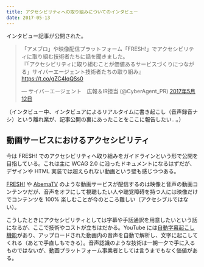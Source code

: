 ```yaml
---
title: アクセシビリティへの取り組みについてのインタビュー
date: 2017-05-13
---
```


インタビュー記事が公開された。

<blockquote class="twitter-tweet" data-lang="ja"><p lang="ja" dir="ltr">「アメブロ」や映像配信プラットフォーム「FRESH!」でアクセシビリティに取り組む技術者たちに話を聞きました。<br>『「アクセシビリティに取り組むことが価値あるサービスづくりにつながる」サイバーエージェント技術者たちの取り組み』<a href="https://t.co/gZC4IqQSs0">https://t.co/gZC4IqQSs0</a></p>&mdash; サイバーエージェント　広報＆IR担当 (@CyberAgent_PR) <a href="https://twitter.com/CyberAgent_PR/status/862869891530936320">2017年5月12日</a></blockquote>

（インタビュー中、インタビュアによるリアルタイムに書き起こし（音声録音ナシ）という離れ業が、記事公開の裏にあったことをここに報告したい…。）

## 動画サービスにおけるアクセシビリティ

今は FRESH! でのアクセシビリティへ取り組みをガイドラインという形で公開を目指している。これは主に WCAG 2.0 に沿ったドキュメントになるはずだが、デザインや HTML 実装では超えられない動画という壁も感じつつある。

[FRESH!](https://freshlive.tv/) や [AbemaTV](https://abema.tv/) のような動画サービスが配信するのは映像と音声の動画コンテンツだが、音声をオフにして視聴したい人や聴覚障碍を持つ人には映像だけでコンテンツを 100% 楽しむことが今のところ難しい（アクセシブルではない）。

こうしたときにアクセシビリティとしては字幕や手話通訳を用意したいという話になるが、ここで技術やコストが立ちはだかる。YouTube には[自動字幕起こし機能](https://support.google.com/youtube/answer/6373554?hl=ja)があり、アップロードされた動画内の音声を自動で解析し、文字に起こしてくれる（あとで手直しもできる）。音声認識のような技術は一朝一夕で手に入るものではないが、動画プラットフォーム事業者としては言うまでもなく価値がある。
